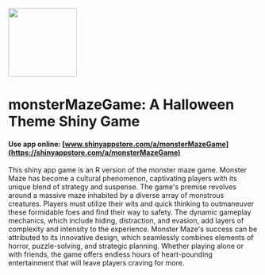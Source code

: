 
<img src="man/figures/logo.png" height="138" />

# monsterMazeGame: A Halloween Theme Shiny Game

#### Use app online: __[www.shinyappstore.com/a/monsterMazeGame](https://shinyappstore.com/a/monsterMazeGame)__

This shiny app game is an R version of the monster maze game. Monster Maze has become a cultural phenomenon, captivating players with its unique blend of strategy and suspense. The game's premise revolves around a massive maze inhabited by a diverse array of monstrous creatures. Players must utilize their wits and quick thinking to outmaneuver these formidable foes and find their way to safety. The dynamic gameplay mechanics, which include hiding, distraction, and evasion, add layers of complexity and intensity to the experience. Monster Maze's success can be attributed to its innovative design, which seamlessly combines elements of horror, puzzle-solving, and strategic planning. Whether playing alone or with friends, the game offers endless hours of heart-pounding entertainment that will leave players craving for more.
